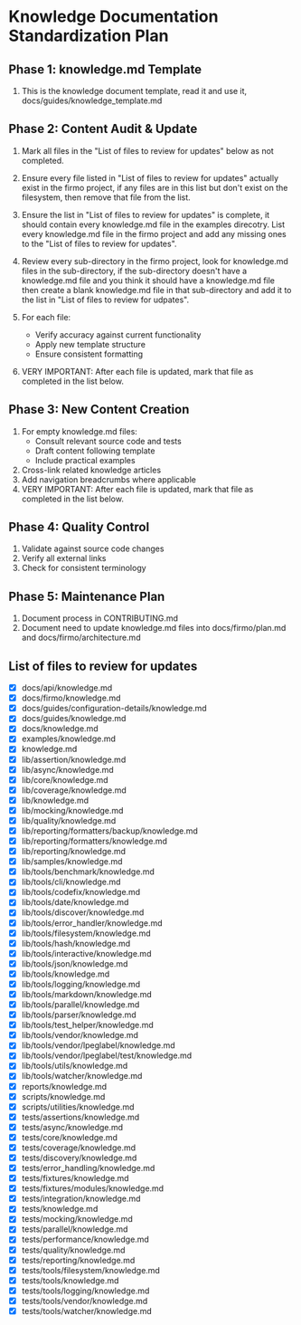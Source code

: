 # Knowledge Documentation Standardization Plan

## Phase 1: knowledge.md Template

1. This is the knowledge document template, read it and use it, docs/guides/knowledge_template.md

## Phase 2: Content Audit & Update

1. Mark all files in the "List of files to review for updates" below as not completed.
2. Ensure every file listed in "List of files to review for updates" actually exist in the firmo project,
   if any files are in this list but don't exist on the filesystem, then remove that file from the list.
3. Ensure the list in "List of files to review for updates" is complete, it should contain every knowledge.md
   file in the examples direcotry. List every knowledge.md file in the firmo project and add any missing ones to
   the "List of files to review for updates".
4. Review every sub-directory in the firmo project, look for knowledge.md files in the sub-directory, if the
   sub-directory doesn't have a knowledge.md file and you think it should have a knowledge.md file then create a
   blank knowledge.md file in that sub-directory and add it to the list in "List of files to review for udpates".
5. For each file:

   - Verify accuracy against current functionality
   - Apply new template structure
   - Ensure consistent formatting

6. VERY IMPORTANT: After each file is updated, mark that file as completed in the list below.

## Phase 3: New Content Creation

1. For empty knowledge.md files:
   - Consult relevant source code and tests
   - Draft content following template
   - Include practical examples
2. Cross-link related knowledge articles
3. Add navigation breadcrumbs where applicable
4. VERY IMPORTANT: After each file is updated, mark that file as completed in the list below.

## Phase 4: Quality Control

1. Validate against source code changes
2. Verify all external links
3. Check for consistent terminology

## Phase 5: Maintenance Plan

1. Document process in CONTRIBUTING.md
2. Document need to update knowledge.md files into docs/firmo/plan.md and docs/firmo/architecture.md

## List of files to review for updates

- [x] docs/api/knowledge.md
- [x] docs/firmo/knowledge.md
- [x] docs/guides/configuration-details/knowledge.md
- [x] docs/guides/knowledge.md
- [x] docs/knowledge.md
- [x] examples/knowledge.md
- [x] knowledge.md
- [x] lib/assertion/knowledge.md
- [x] lib/async/knowledge.md
- [x] lib/core/knowledge.md
- [x] lib/coverage/knowledge.md
- [x] lib/knowledge.md
- [x] lib/mocking/knowledge.md
- [x] lib/quality/knowledge.md
- [x] lib/reporting/formatters/backup/knowledge.md
- [x] lib/reporting/formatters/knowledge.md
- [x] lib/reporting/knowledge.md
- [x] lib/samples/knowledge.md
- [x] lib/tools/benchmark/knowledge.md
- [x] lib/tools/cli/knowledge.md
- [x] lib/tools/codefix/knowledge.md
- [x] lib/tools/date/knowledge.md
- [x] lib/tools/discover/knowledge.md
- [x] lib/tools/error_handler/knowledge.md
- [x] lib/tools/filesystem/knowledge.md
- [x] lib/tools/hash/knowledge.md
- [x] lib/tools/interactive/knowledge.md
- [x] lib/tools/json/knowledge.md
- [x] lib/tools/knowledge.md
- [x] lib/tools/logging/knowledge.md
- [x] lib/tools/markdown/knowledge.md
- [x] lib/tools/parallel/knowledge.md
- [x] lib/tools/parser/knowledge.md
- [x] lib/tools/test_helper/knowledge.md
- [x] lib/tools/vendor/knowledge.md
- [x] lib/tools/vendor/lpeglabel/knowledge.md
- [x] lib/tools/vendor/lpeglabel/test/knowledge.md
- [x] lib/tools/utils/knowledge.md
- [x] lib/tools/watcher/knowledge.md
- [x] reports/knowledge.md
- [x] scripts/knowledge.md
- [x] scripts/utilities/knowledge.md
- [x] tests/assertions/knowledge.md
- [x] tests/async/knowledge.md
- [x] tests/core/knowledge.md
- [x] tests/coverage/knowledge.md
- [x] tests/discovery/knowledge.md
- [x] tests/error_handling/knowledge.md
- [x] tests/fixtures/knowledge.md
- [x] tests/fixtures/modules/knowledge.md
- [x] tests/integration/knowledge.md
- [x] tests/knowledge.md
- [x] tests/mocking/knowledge.md
- [x] tests/parallel/knowledge.md
- [x] tests/performance/knowledge.md
- [x] tests/quality/knowledge.md
- [x] tests/reporting/knowledge.md
- [x] tests/tools/filesystem/knowledge.md
- [x] tests/tools/knowledge.md
- [x] tests/tools/logging/knowledge.md
- [x] tests/tools/vendor/knowledge.md
- [x] tests/tools/watcher/knowledge.md
